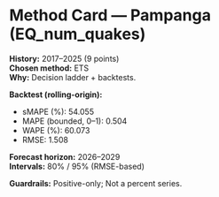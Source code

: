 # Method Card — Pampanga (EQ_num_quakes)

**History:** 2017–2025 (9 points)  
**Chosen method:** ETS  
**Why:** Decision ladder + backtests.

**Backtest (rolling-origin):**
- sMAPE (%): 54.055
- MAPE (bounded, 0–1): 0.504
- WAPE (%): 60.073
- RMSE: 1.508

**Forecast horizon:** 2026–2029  
**Intervals:** 80% / 95% (RMSE-based)

**Guardrails:** Positive-only; Not a percent series.
